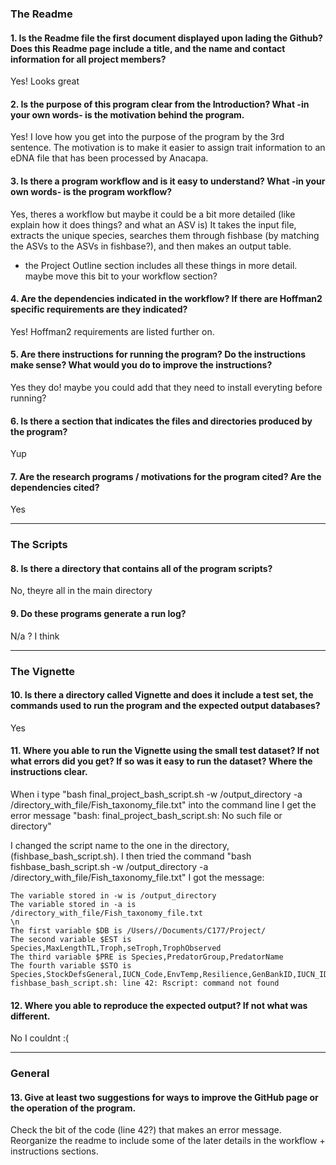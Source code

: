 ### The Readme

#### 1. Is the Readme file the first document displayed upon lading the Github?  Does this Readme page include a title, and the name and contact information for all project members?
Yes! Looks great

#### 2. Is the purpose of this program clear from the Introduction?  What -in your own words- is the motivation behind the program.
Yes! I love how you get into the purpose of the program by the 3rd sentence. 
The motivation is to make it easier to assign trait information to an eDNA file that has been processed by Anacapa. 

#### 3. Is there a program workflow and is it easy to understand?  What -in your own words- is the program workflow?
Yes, theres a workflow but maybe it could be a bit more detailed (like explain how it does things? and what an ASV is)
It takes the input file, extracts the unique species, searches them through fishbase (by matching the ASVs to the ASVs in fishbase?), and then makes an output table.
- the Project Outline section includes all these things in more detail. maybe move this bit to your workflow section?

#### 4. Are the dependencies indicated in the workflow?  If there are Hoffman2 specific requirements are they indicated?
Yes! Hoffman2 requirements are listed further on. 

#### 5. Are there instructions for running the program?  Do the instructions make sense?  What would you do to improve the instructions?
Yes they do! maybe you could add that they need to install everyting before running? 

#### 6. Is there a section that indicates the files and directories produced by the program?
Yup

#### 7. Are the research programs / motivations for the program cited?  Are the dependencies cited?
Yes

---

### The Scripts

#### 8. Is there a directory that contains all of the program scripts?
No, theyre all in the main directory

#### 9. Do these programs generate a run log?
N/a ? I think

---

### The Vignette

#### 10. Is there a directory called Vignette and does it include a test set, the commands used to run the program and the expected output databases?

Yes

#### 11. Where you able to run the Vignette using the small test dataset? If not what errors did you get?  If so was it easy to run the dataset?  Where the instructions clear.
When i type "bash final_project_bash_script.sh -w /output_directory -a /directory_with_file/Fish_taxonomy_file.txt" into the command line I get the error message "bash: final_project_bash_script.sh: No such file or directory"

I changed the script name to the one in the directory, (fishbase_bash_script.sh). I then tried the command "bash fishbase_bash_script.sh -w /output_directory -a /directory_with_file/Fish_taxonomy_file.txt"
I got the message:
```
The variable stored in -w is /output_directory
The variable stored in -a is /directory_with_file/Fish_taxonomy_file.txt
\n
The first variable $DB is /Users//Documents/C177/Project/
The second variable $EST is Species,MaxLengthTL,Troph,seTroph,TrophObserved
The third variable $PRE is Species,PredatorGroup,PredatorName
The fourth variable $STO is Species,StockDefsGeneral,IUCN_Code,EnvTemp,Resilience,GenBankID,IUCN_ID
fishbase_bash_script.sh: line 42: Rscript: command not found
```
#### 12. Where you able to reproduce the expected output?  If not what was different.
No I couldnt :(

---

### General

#### 13. Give __at least two__ suggestions for ways to improve the GitHub page or the operation of the program.
Check the bit of the code (line 42?) that makes an error message. 
Reorganize the readme to include some of the later details in the workflow + instructions sections. 
